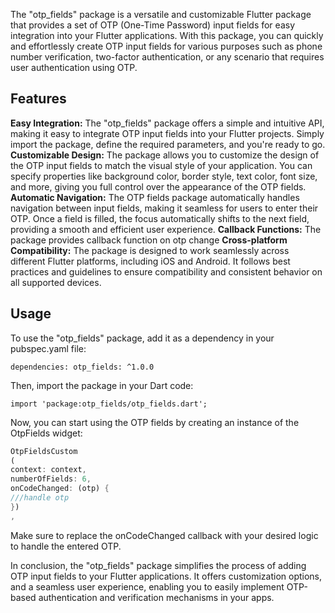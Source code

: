 <!--
This README describes the package. If you publish this package to pub.dev,
this README's contents appear on the landing page for your package.

For information about how to write a good package README, see the guide for
[writing package pages](https://dart.dev/guides/libraries/writing-package-pages).

For general information about developing packages, see the Dart guide for
[creating packages](https://dart.dev/guides/libraries/create-library-packages)
and the Flutter guide for
[developing packages and plugins](https://flutter.dev/developing-packages).
-->

The "otp_fields" package is a versatile and customizable Flutter package that provides a set of
OTP (One-Time Password) input fields for easy integration into your Flutter applications. With this
package, you can quickly and effortlessly create OTP input fields for various purposes such as phone
number verification, two-factor authentication, or any scenario that requires user authentication
using OTP.

## Features

**Easy Integration:** The "otp_fields" package offers a simple and intuitive API, making it easy to
integrate OTP input fields into your Flutter projects. Simply import the package, define the
required parameters, and you're ready to go.
**Customizable Design:** The package allows you to customize the design of the OTP input fields to
match the visual style of your application. You can specify properties like background color, border
style, text color, font size, and more, giving you full control over the appearance of the OTP
fields.
**Automatic Navigation:** The OTP fields package automatically handles navigation between input
fields, making it seamless for users to enter their OTP. Once a field is filled, the focus
automatically shifts to the next field, providing a smooth and efficient user experience.
**Callback Functions:** The package provides callback function on otp change
**Cross-platform Compatibility:** The package is designed to work seamlessly across different
Flutter platforms, including iOS and Android. It follows best practices and guidelines to ensure
compatibility and consistent behavior on all supported devices.

## Usage

To use the "otp_fields" package, add it as a dependency in your pubspec.yaml file:

`dependencies:
otp_fields: ^1.0.0`

Then, import the package in your Dart code:

`import 'package:otp_fields/otp_fields.dart';`

Now, you can start using the OTP fields by creating an instance of the OtpFields widget:

```dart
OtpFieldsCustom
(
context: context,
numberOfFields: 6,
onCodeChanged: (otp) {
///handle otp
})
,
```

Make sure to replace the onCodeChanged callback with your desired logic to handle the entered OTP.

In conclusion, the "otp_fields" package simplifies the process of adding OTP input fields to your
Flutter applications. It offers customization options, and a seamless user experience, enabling you
to easily implement OTP-based authentication and verification mechanisms in your apps.



